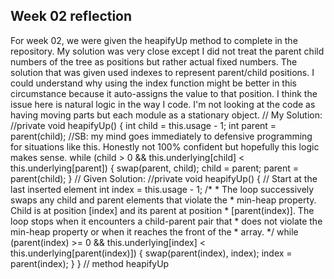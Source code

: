 ## Week 02 reflection
For week 02, we were given the heapifyUp method to complete in the repository.
My solution was very close except I did not treat the parent child numbers of the tree as positions but rather actual fixed numbers.
The solution that was given used indexes to represent parent/child positions.
I could understand why using the index function might be better in this circumstance because it auto-assigns the value to that position.
I think the issue here is natural logic in the way I code. I'm not looking at the code as having moving parts but each module as a stationary object.
// My Solution: 
//private void heapifyUp() {
        int child = this.usage - 1;
        int parent = parent(child);
        //SB: my mind goes immediately to defensive programming for situations like this. Honestly not 100% confident but hopefully this logic makes sense.
        while (child > 0 && this.underlying[child] < this.underlying[parent]) {
        swap(parent, child);
        child = parent;
        parent = parent(child);
        }
// Given Solution:
//private void heapifyUp() {
        // Start at the last inserted element
        int index = this.usage - 1;
        /*
         * The loop successively swaps any child and parent elements that violate the
         * min-heap property. Child is at position [index] and its parent at position
         * [parent(index)]. The loop stops when it encounters a child-parent pair that
         * does not violate the min-heap property or when it reaches the front of the
         * array.
         */
        while (parent(index) >= 0 &&
                this.underlying[index] < this.underlying[parent(index)]) {
            swap(parent(index), index);
            index = parent(index);
        }
    } // method heapifyUp

